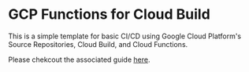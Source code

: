 # GCP Functions for Cloud Build

This is a simple template for basic CI/CD using Google Cloud Platform's Source Repositories, Cloud Build, and Cloud Functions. 

Please chekcout the associated guide <a href="https://drive.google.com/file/d/1300U3eHgkDfpW9eCvYSlvU6_MKU3rmIO/view?usp=sharing" target="_blank">here</a>.
